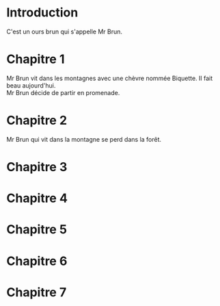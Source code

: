 # Introduction
C'est un ours brun qui s'appelle Mr Brun.

# Chapitre 1 
Mr Brun vit dans les montagnes avec une chèvre nommée Biquette. Il fait beau aujourd'hui.  
Mr Brun décide de partir en promenade.

# Chapitre 2
Mr Brun qui vit dans la montagne se perd dans la forêt.

# Chapitre 3


# Chapitre 4


# Chapitre 5


# Chapitre 6


# Chapitre 7


